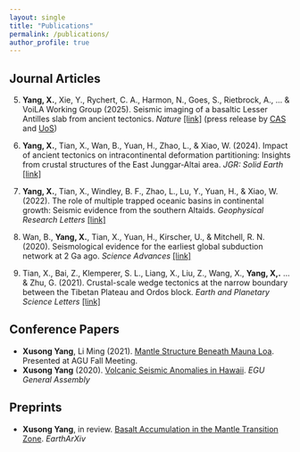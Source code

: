```yaml
---
layout: single
title: "Publications"
permalink: /publications/
author_profile: true
---
```


## Journal Articles

5. **Yang, X.**, Xie, Y., Rychert, C. A., Harmon, N., Goes, S., Rietbrock, A., ... & VoiLA Working Group (2025). Seismic imaging of a basaltic Lesser Antilles slab from ancient tectonics. *Nature* <a href="https://www.nature.com/articles/s41586-025-08754-0">[link]</a> (press release by <a href="https://english.cas.cn/newsroom/research_news/earth/202504/t20250407_909539.shtml">CAS</a> and <a href="https://www.southampton.ac.uk/smmi/news/2025/04/sink-or-swim-the-fate-of-sinking-tectonic-plates-depends-on-their-ancient-tectonic-histories.page">UoS</a>)

4. **Yang, X.**, Tian, X., Wan, B., Yuan, H., Zhao, L., & Xiao, W. (2024). Impact of ancient tectonics on intracontinental deformation partitioning: Insights from crustal structures of the East Junggar‐Altai area. *JGR: Solid Earth* <a href="https://agupubs.onlinelibrary.wiley.com/doi/full/10.1029/2023JB027949">[link]</a>
3. **Yang, X.**, Tian, X., Windley, B. F., Zhao, L., Lu, Y., Yuan, H., & Xiao, W. (2022). The role of multiple trapped oceanic basins in continental growth: Seismic evidence from the southern Altaids. *Geophysical Research Letters* <a href="https://agupubs.onlinelibrary.wiley.com/doi/full/10.1029/2022GL098548">[link]</a>
2. Wan, B., **Yang, X.**, Tian, X., Yuan, H., Kirscher, U., & Mitchell, R. N. (2020). Seismological evidence for the earliest global subduction network at 2 Ga ago. *Science Advances* <a href="https://www.science.org/doi/full/10.1126/sciadv.abc5491">[link]</a>
1. Tian, X., Bai, Z., Klemperer, S. L., Liang, X., Liu, Z., Wang, X., **Yang, X,.** ... & Zhu, G. (2021). Crustal-scale wedge tectonics at the narrow boundary between the Tibetan Plateau and Ordos block. *Earth and Planetary Science Letters* <a href="https://www.sciencedirect.com/science/article/pii/S0012821X20306440">[link]</a>


## Conference Papers

- **Xusong Yang**, Li Ming (2021). [Mantle Structure Beneath Mauna Loa](https://example.com/conference-paper-2021). Presented at AGU Fall Meeting.
- **Xusong Yang** (2020). [Volcanic Seismic Anomalies in Hawaii](https://example.com/agu2020). *EGU General Assembly*

## Preprints

- **Xusong Yang**, in review. [Basalt Accumulation in the Mantle Transition Zone](https://doi.org/10.9999/preprint-mtz). *EarthArXiv*

